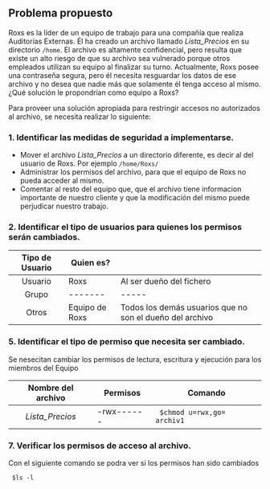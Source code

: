 ##  **Problema propuesto** 
   
Roxs es la líder de un equipo de trabajo para una compañía que realiza Auditorías Externas. Él ha creado un archivo llamado *Lista_Precios* en su directorio `/home`. El archivo es altamente confidencial, pero resulta que existe un alto riesgo de que su archivo  sea  vulnerado  porque  otros  empleados  utilizan  su  equipo  al  finalizar  su turno.   Actualmente,   Roxs   posee   una   contraseña   segura,   pero   él   necesita resguardar los datos de ese archivo y no desea que nadie más que solamente él tenga acceso al mismo. ¿Qué solución le propondrían como equipo a Roxs? 



Para  proveer  una  solución  apropiada  para  restringir  accesos  no autorizados  al archivo, se necesita realizar lo siguiente: 

### 1. Identificar las medidas de seguridad a implementarse. 
  - Mover el archivo *Lista_Precios* a un directorio diferente, es decir al del usuario de Roxs. Por ejemplo `/home/Roxs/`
  - Administrar los permisos del archivo, para que el equipo de Roxs no pueda acceder al mismo.
  - Comentar al resto del equipo que, que el archivo tiene informacion importante de nuestro cliente y que la modificación del mismo puede perjudicar nuestro trabajo.


### 2. Identificar el tipo de usuarios para quienes los permisos serán cambiados. 

| Tipo de Usuario | Quien es?   |                   |
|:------------------:|------------|--------------------------|
| Usuario           | Roxs | Al ser dueño del fichero|
| Grupo            | ------- | -----|
| Otros            | Equipo de Roxs |  Todos los demás usuarios que no son el dueño del archivo    |



### 5. Identificar el tipo de permiso que necesita ser cambiado.

Se nesecitan cambiar los permisos de lectura, escritura y ejecución para los miembros del Equipo

| Nombre del archivo | Permisos   | Comando                  |
|:------------------:|------------|--------------------------|
|*Lista_Precios*     | -rwx------ | ` $chmod u=rwx,go= archiv1`|


### 7. Verificar los permisos de acceso al archivo.

Con el siguiente comando se podra ver si los permisos han sido cambiados

  ` $ls -l`


